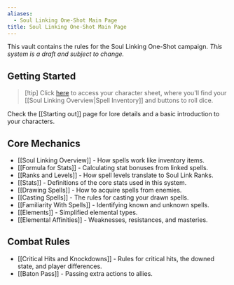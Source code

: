```yaml
---
aliases:
  - Soul Linking One-Shot Main Page
title: Soul Linking One-Shot Main Page
---
```

This vault contains the rules for the Soul Linking One-Shot campaign.
*This system is a draft and subject to change.*

## Getting Started

>[!tip] Click [here](https://btarg.github.io/requiem-pathfinder-preact/) to access your character sheet, where you'll find your [[Soul Linking Overview|Spell Inventory]] and buttons to roll dice.

Check the [[Starting out]] page for lore details and a basic introduction to your characters.

## Core Mechanics

*   [[Soul Linking Overview]] - How spells work like inventory items.
*   [[Formula for Stats]] - Calculating stat bonuses from linked spells.
*   [[Ranks and Levels]] - How spell levels translate to Soul Link Ranks.
*   [[Stats]] - Definitions of the core stats used in this system.
*   [[Drawing Spells]] - How to acquire spells from enemies.
*   [[Casting Spells]] - The rules for casting your drawn spells.
*   [[Familiarity With Spells]] - Identifying known and unknown spells.
*   [[Elements]] - Simplified elemental types.
*   [[Elemental Affinities]] - Weaknesses, resistances, and masteries.

## Combat Rules

*   [[Critical Hits and Knockdowns]] - Rules for critical hits, the downed state, and player differences.
*   [[Baton Pass]] - Passing extra actions to allies.


